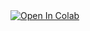 <a target="_blank" href="https://colab.research.google.com/github/yandexdataschool/speech_course/blob/08_RVQ/week_08_rvq/seminar.ipynb">
  <img src="https://colab.research.google.com/assets/colab-badge.svg" alt="Open In Colab"/>
</a>